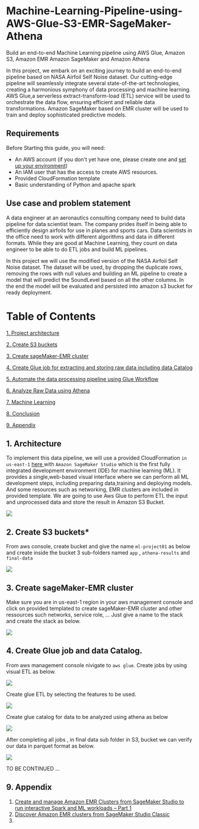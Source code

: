 # Machine-Learning-Pipeline-using-AWS-Glue-S3-EMR-SageMaker-Athena
 Build an end-to-end Machine Learning pipeline using AWS Glue, Amazon S3, Amazon EMR Amazon SageMaker and Amazon Athena


In this project, we embark on an exciting journey to build an end-to-end pipeline based on NASA Airfoil Self Noise  dataset.
Our cutting-edge pipeline will seamlessly integrate several state-of-the-art technologies, creating a harmonious symphony of data processing and machine learning. AWS Glue,a serverless extract-transform-load (ETL) service will be used to orchestrate the data flow, ensuring efficient and reliable data transformations. Amazon SageMaker based on EMR cluster will be used to train and deploy sophisticated predictive models.




## Requirements

Before Starting this guide, you will need:

- An AWS account (if you don't yet have one, please create one and [set up your environment](https://aws.amazon.com/getting-started/guides/setup-environment/))
- An IAM user that has the access to create AWS resources.
- Provided CloudFormation template
- Basic understanding of Python and apache spark 


## Use case and problem statement
A data engineer at an aeronautics consulting company need to build data pipeline for data scientist team. The company prides itself in being able to efficiently design airfoils for use in planes and sports cars. Data scientists in the office need to work with different algorithms and data in different formats. While they are good at Machine Learning, they count on data engineer to be able to do ETL jobs and build ML pipelines. 

In this project we will use the modified version of the NASA Airfoil Self Noise dataset. The dataset will be used, by dropping the duplicate rows, removing the rows with null values and building an ML pipeline to create a model that will predict the SoundLevel based on all the other columns. In the end the model will be evaluated and persisted into amazon s3 bucket for ready deployment.




Table of Contents
=================
[1. Project architecture](#project-architecture)

[2. Create S3 buckets ](#create-s3-buckets)

[3. Create sageMaker-EMR cluster ](#create-sageMaker-EMR-cluster)

[4. Create Glue job for extracting and storing raw data including data Catalog](#create-glue-job-for-extracting-and-storing-raw-data)

[5. Automate the data processing pipeline using Glue Workflow ](#automate-the-data-processing-pipeline-using-glue-workflowoptional)

[6. Analyze Raw Data using Athena ](#analyze-raw-data-using-athena.)

[7. Machine Learning  ](#machine-learning)


[8. Conclusion ](#conclusion)

[9. Appendix ](#appendix)


## 1. Architecture

To implement this data pipeline, we will use a provided CloudFormation `in us-east-1` [here ](https://us-east-1.console.aws.amazon.com/cloudformation/home?region=us-east-1#/stacks/quickcreate?templateURL=https://aws-blogs-artifacts-public.s3.amazonaws.com/artifacts/astra-m4-sagemaker/end-to-end/CFN-SagemakerEMRNoAuthProductWithStudio-v3.yaml) 
 with `Amazon SageMaker Studio` which is the first fully integrated development environment (IDE) for machine learning (ML). It provides a single,web-based visual interface where we can perform all ML development steps, including preparing data,training and deploying models. And some resources such as networking, EMR clusters are included in provided template. We are going to use Aws Glue to perform ETL the input and unprocessed data  and store the result in Amazon S3 Bucket.


<img src="images/predicting-Nasa-airfoil-architure.gif" > 


## 2. Create S3 buckets*

From aws console, create bucket and give the name `ml-project01` as below and create inside the bucket 3 sub-folders named `app` , `athena-results` and `final-data`

<img src="images/create-bucket.png" > 

## 3. Create sageMaker-EMR cluster

Make sure you are in us-east-1 region in your aws management console and click on provided templated to create sageMaker-EMR cluster and other ressources such networks, service role, ...
Just give a name to the stack and create the stack as below.

<img src="images/Created-stack.png" > 

## 4. Create Glue job and data Catalog.
 From aws management console nivigate to `aws glue`.
 Create jobs by using visual ETL as below.


<img src="images/glue-1.png" > 


<br/>

Create glue ETL by selecting the features to be used.



<img src="images/glue-ETL-01.gif" > 

Create glue catalog for data to be analyzed using athena as below

<img src="images/glue-catalog.gif" >

After completing all jobs , in final data sub folder in S3, bucket we can verify our data in parquet format as below.

<img src="images/parquet-in-S3.png" >






















<br>


TO BE CONTINUED ...




## 9. Appendix 


1. [Create and manage Amazon EMR Clusters from SageMaker Studio to run interactive Spark and ML workloads – Part 1](https://aws.amazon.com/blogs/machine-learning/part-1-create-and-manage-amazon-emr-clusters-from-sagemaker-studio-to-run-interactive-spark-and-ml-workloads/)
2. [Discover Amazon EMR clusters from SageMaker Studio Classic](https://docs.aws.amazon.com/sagemaker/latest/dg/discover-emr-clusters.html)
3. 